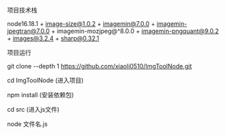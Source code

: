 项目技术栈

node16.18.1 + image-size@1.0.2 + imagemin@7.0.0 + imagemin-jpegtran@7.0.0 + imagemin-mozjpeg@^8.0.0 + imagemin-pngquant@9.0.2 + images@3.2.4 + sharp@0.32.1



项目运行

git clone --depth 1 https://github.com/xiaoli0510/ImgToolNode.git

cd ImgToolNode (进入项目)

npm install (安装依赖包)

cd src (进入js文件)

node 文件名.js
